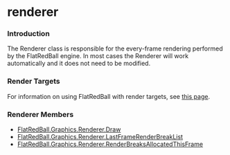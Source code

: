 # renderer

### Introduction

The Renderer class is responsible for the every-frame rendering performed by the FlatRedBall engine. In most cases the Renderer will work automatically and it does not need to be modified.

### Render Targets

For information on using FlatRedBall with render targets, see [this page](../../../../../frb/docs/index.php).

### Renderer Members

* [FlatRedBall.Graphics.Renderer.Draw](../../../../../frb/docs/index.php)
* [FlatRedBall.Graphics.Renderer.LastFrameRenderBreakList](../../../../../frb/docs/index.php)
* [FlatRedBall.Graphics.Renderer.RenderBreaksAllocatedThisFrame](../../../../../frb/docs/index.php)
